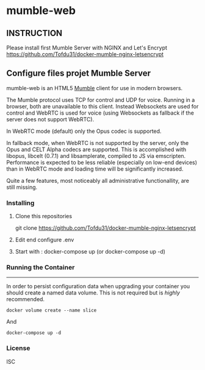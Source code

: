 # mumble-web

INSTRUCTION
---------------------

Please install first Mumble Server with NGINX and Let's Encrypt
https://github.com/Tofdu31/docker-mumble-nginx-letsencrypt

    
Configure files projet Mumble Server
---------------------

mumble-web is an HTML5 [Mumble] client for use in modern browsers.

The Mumble protocol uses TCP for control and UDP for voice.
Running in a browser, both are unavailable to this client.
Instead Websockets are used for control and WebRTC is used for voice (using Websockets as fallback if the server does not support WebRTC).

In WebRTC mode (default) only the Opus codec is supported.

In fallback mode, when WebRTC is not supported by the server, only the Opus and CELT Alpha codecs are supported.
This is accomplished with libopus, libcelt (0.7.1) and libsamplerate, compiled to JS via emscripten.
Performance is expected to be less reliable (especially on low-end devices) than in WebRTC mode and loading time will be significantly increased.

Quite a few features, most noticeably all
administrative functionallity, are still missing.

### Installing

1. Clone this repositories

    git clone https://github.com/Tofdu31/docker-mumble-nginx-letsencrypt

2. Edit end configure .env
3. Start with : docker-compose up (or docker-compose up -d)

### Running the Container
---------------------

In order to persist configuration data when upgrading your container you should create a named data
volume. This is not required but is _highly_ recommended.

    docker volume create --name slice

And

    docker-compose up -d

### License
ISC

[Mumble]: https://wiki.mumble.info/wiki/Main_Page
[mumble-web-proxy]: https://github.com/johni0702/mumble-web-proxy
[MetroMumble]: https://github.com/xPoke/MetroMumble
[Matrix]: https://matrix.org
